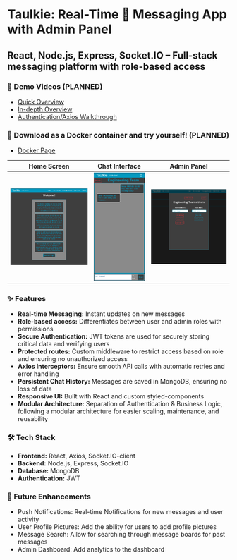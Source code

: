 # Taulkie: Real-Time 🚀 Messaging App with Admin Panel 
## **React, Node.js, Express, Socket.IO – Full-stack messaging platform with role-based access**
### 🎥 Demo Videos (PLANNED)
- [Quick Overview](#)
- [In-depth Overview](#)
- [Authentication/Axios Walkthrough](#)
### 🐳 Download as a Docker container and try yourself! (PLANNED)
- [Docker Page](#)

| Home Screen | Chat Interface | Admin Panel |
|-------------|----------------|-------------|
| ![Home Screen](assets/screenshot1.png) | ![Chat Interface](assets/screenshot2.png) | ![Admin Panel](assets/screenshot3.png) |


### ✨ Features
- **Real-time Messaging:** Instant updates on new messages
- **Role-based access:** Differentiates between user and admin roles with permissions
- **Secure Authentication:** JWT tokens are used for securely storing critical data and verifying users
- **Protected routes:** Custom middleware to restrict access based on role and ensuring no unauthorized access
- **Axios Interceptors:** Ensure smooth API calls with automatic retries and error handling
- **Persistent Chat History:** Messages are saved in MongoDB, ensuring no loss of data
- **Responsive UI:** Built with React and custom styled-components
- **Modular Architecture:** Separation of Authentication & Business Logic, following a modular architecture for easier scaling, maintenance, and reusability

### 🛠️ Tech Stack
- **Frontend:** React, Axios, Socket.IO-client
- **Backend:** Node.js, Express, Socket.IO
- **Database:** MongoDB
- **Authentication:** JWT

### 📝 Future Enhancements
- Push Notifications: Real-time Notifications for new messages and user activity
- User Profile Pictures: Add the ability for users to add profile pictures
- Message Search: Allow for searching through message boards for past messages
- Admin Dashboard: Add analytics to the dashboard
